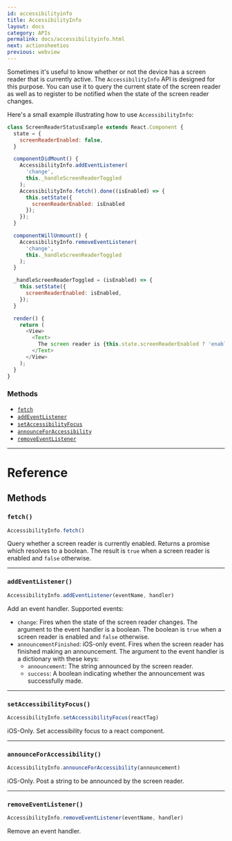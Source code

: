 ```yaml
---
id: accessibilityinfo
title: AccessibilityInfo
layout: docs
category: APIs
permalink: docs/accessibilityinfo.html
next: actionsheetios
previous: webview
---
```


Sometimes it's useful to know whether or not the device has a screen reader that is currently active. The
`AccessibilityInfo` API is designed for this purpose. You can use it to query the current state of the
screen reader as well as to register to be notified when the state of the screen reader changes.

Here's a small example illustrating how to use `AccessibilityInfo`:

```javascript
class ScreenReaderStatusExample extends React.Component {
  state = {
    screenReaderEnabled: false,
  }

  componentDidMount() {
    AccessibilityInfo.addEventListener(
      'change',
      this._handleScreenReaderToggled
    );
    AccessibilityInfo.fetch().done((isEnabled) => {
      this.setState({
        screenReaderEnabled: isEnabled
      });
    });
  }

  componentWillUnmount() {
    AccessibilityInfo.removeEventListener(
      'change',
      this._handleScreenReaderToggled
    );
  }

  _handleScreenReaderToggled = (isEnabled) => {
    this.setState({
      screenReaderEnabled: isEnabled,
    });
  }

  render() {
    return (
      <View>
        <Text>
          The screen reader is {this.state.screenReaderEnabled ? 'enabled' : 'disabled'}.
        </Text>
      </View>
    );
  }
}
```


### Methods

- [`fetch`](docs/accessibilityinfo.html#fetch)
- [`addEventListener`](docs/accessibilityinfo.html#addeventlistener)
- [`setAccessibilityFocus`](docs/accessibilityinfo.html#setaccessibilityfocus)
- [`announceForAccessibility`](docs/accessibilityinfo.html#announceforaccessibility)
- [`removeEventListener`](docs/accessibilityinfo.html#removeeventlistener)




---

# Reference

## Methods

### `fetch()`

```javascript
AccessibilityInfo.fetch()
```


Query whether a screen reader is currently enabled. Returns a promise which
resolves to a boolean. The result is `true` when a screen reader is enabled
and `false` otherwise.




---

### `addEventListener()`

```javascript
AccessibilityInfo.addEventListener(eventName, handler)
```


Add an event handler. Supported events:

- `change`: Fires when the state of the screen reader changes. The argument
  to the event handler is a boolean. The boolean is `true` when a screen
  reader is enabled and `false` otherwise.
- `announcementFinished`: iOS-only event. Fires when the screen reader has
  finished making an announcement. The argument to the event handler is a dictionary
  with these keys:
    - `announcement`: The string announced by the screen reader.
    - `success`: A boolean indicating whether the announcement was successfully made.




---

### `setAccessibilityFocus()`

```javascript
AccessibilityInfo.setAccessibilityFocus(reactTag)
```


iOS-Only. Set accessibility focus to a react component.




---

### `announceForAccessibility()`

```javascript
AccessibilityInfo.announceForAccessibility(announcement)
```


iOS-Only. Post a string to be announced by the screen reader.




---

### `removeEventListener()`

```javascript
AccessibilityInfo.removeEventListener(eventName, handler)
```


Remove an event handler.





